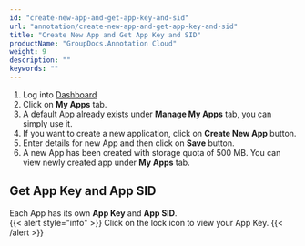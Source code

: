 ```yaml
---
id: "create-new-app-and-get-app-key-and-sid"
url: "annotation/create-new-app-and-get-app-key-and-sid"
title: "Create New App and Get App Key and SID"
productName: "GroupDocs.Annotation Cloud"
weight: 9
description: ""
keywords: ""
---
```

1. Log into [Dashboard](https://dashboard.groupdocs.cloud/#/)
2. Click on **My Apps** tab.
3. A default App already exists under **Manage My Apps** tab, you can simply use it.
4. If you want to create a new application, click on **Create New App** button.
5. Enter details for new App and then click on **Save** button.
6. A new App has been created with storage quota of 500 MB. You can view newly created app under **My Apps** tab.


## Get App Key and App SID ##

Each App has its own **App Key** and **App SID**.  
{{< alert style="info" >}}
Click on the lock icon to view your App Key.
{{< /alert >}}
